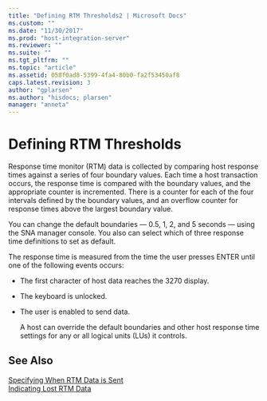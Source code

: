 ```yaml
---
title: "Defining RTM Thresholds2 | Microsoft Docs"
ms.custom: ""
ms.date: "11/30/2017"
ms.prod: "host-integration-server"
ms.reviewer: ""
ms.suite: ""
ms.tgt_pltfrm: ""
ms.topic: "article"
ms.assetid: 058f0ad8-5399-4fa4-80b0-fa2f53450af8
caps.latest.revision: 3
author: "gplarsen"
ms.author: "hisdocs; plarsen"
manager: "anneta"
---
```

# Defining RTM Thresholds
Response time monitor (RTM) data is collected by comparing host response times against a series of four boundary values. Each time a host transaction occurs, the response time is compared with the boundary values, and the appropriate counter is incremented. There is a counter for each of the four intervals defined by the boundary values, and an overflow counter for response times above the largest boundary value.  
  
 You can change the default boundaries — 0.5, 1, 2, and 5 seconds — using the SNA manager console. You also can select which of three response time definitions to set as default.  
  
 The response time is measured from the time the user presses ENTER until one of the following events occurs:  
  
- The first character of host data reaches the 3270 display.  
  
- The keyboard is unlocked.  
  
- The user is enabled to send data.  
  
  A host can override the default boundaries and other host response time settings for any or all logical units (LUs) it controls.  
  
## See Also  
 [Specifying When RTM Data is Sent](../core/specifying-when-rtm-data-is-sent1.md)   
 [Indicating Lost RTM Data](../core/indicating-lost-rtm-data1.md)